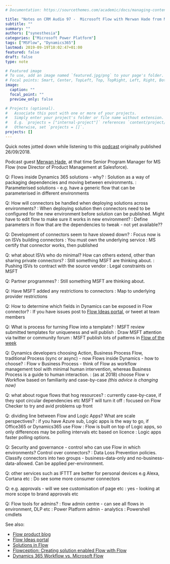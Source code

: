 ```yaml
---
# Documentation: https://sourcethemes.com/academic/docs/managing-content/

title: "Notes on CRM Audio 97 -  Microsoft Flow with Merwan Hade from Microsoft"
subtitle: ""
summary: ""
authors: ["synesthesia"]
categories: ["Microsoft Power Platform"]
tags: ["MSFlow", "Dynamics365"]
lastmod: 2019-09-19T10:02:47+01:00
featured: false
draft: false
type: note

# Featured image
# To use, add an image named `featured.jpg/png` to your page's folder.
# Focal points: Smart, Center, TopLeft, Top, TopRight, Left, Right, BottomLeft, Bottom, BottomRight.
image:
  caption: ""
  focal_point: ""
  preview_only: false

# Projects (optional).
#   Associate this post with one or more of your projects.
#   Simply enter your project's folder or file name without extension.
#   E.g. `projects = ["internal-project"]` references `content/project/deep-learning/index.md`.
#   Otherwise, set `projects = []`.
projects: []
---
```


Quick notes jotted down while listening to this [podcast](https://crm.audio/episode-97-microsoft-flow-with-merwan-hade-from-microsoft/) originally published 26/09/2018.

Podcast guest [Merwan Hade](https://www.linkedin.com/in/merwan-hade/), at that time Senior Program Manager for MS Flow (now Director of Product Management at Salesforce).

Q: Flows inside Dynamics 365 solutions - why?
: Solution as a way of packaging dependencies and moving between environments.
: Parameterised solutions - e.g. have a generic flow that can be parameterised in different environments


Q: How will connectors be handled when deploying solutions across environments?
: When deploying solution then connectors need to be configured for the new environment before solution can be published.  Might have to edit flow to make sure it works in new environment?
: Define parameters in flow that are the dependencies to tweak - not yet available??

Q: Development of connectors seem to have slowed down?
: Focus now is on ISVs building connectors
: You must own the underlying service
: MS certify that connector works, then published

Q: what about ISVs who do minimal? How can others extend, other than sharing private connectors?
: Still something MSFT are thinking about.
: Pushing ISVs to contract with the source vendor
: Legal constraints on MSFT

Q: Partner programmes?
: Still something MSFT are thinking about.

Q: Have MSFT added any restrictions to connectors
: Map to underlying provider restrictions

Q: How to determine which fields in Dynamics can be exposed in Flow connector?
: If you have issues post to [Flow Ideas portal](https://powerusers.microsoft.com/t5/Flow-Ideas/idb-p/FlowIdeas), or tweet at team members

Q: What is process for turning Flow into a template?
: MSFT review submitted templates for uniqueness and will publish
: Draw MSFT  attention via twitter or community forum 
: MSFT publish lots of patterns in [Flow of the week](https://flow.microsoft.com/en-us/blog/category/flow-of-the-week/)

Q: Dynamics developers  choosing Action, Business Process Flow, traditional Process (sync or async) - now Flows inside Dynamics - how to choose?
: Flow v Business Process - think of Flow as workflow management tool with minimal human intervention, whereas Business Process is a guide to human interaction.
: (as at 2018) choose Flow v Workflow based on familiarity and case-by-case _(this advice is changing now)_

Q: what about rogue flows that hog resources?
: currently case-by-case, if they spot circular dependencies etc MSFT will turn it off
: focused on Flow Checker to try and avid problems up front

Q: dividing line between Flow and Logic Apps? What are scale perspectives?
: if you have Azure sub, Logic apps is the way to go, if Office365 or Dynamics365 use Flow 
: Flow is built on top of Logic apps, so only differences may be polling intervals etc based on licence
: Logic apps faster polling options. 

Q: Security and governance - control who can use Flow in which environments? Control over connectors?
: Data Loss Prevention policies. Classify connectors into two groups - business-data-only and no-business-data-allowed. Can be applied per-environment.

Q: other services such as IFTTT are better for personal devices e.g Alexa, Cortana etc
: Do see some more consumer connectors

Q: e.g. approvals - will we see customisation of page etc
: yes - looking at more scope to brand approvals etc

Q: Flow tools for admins?
: flow admin centre - can see all flows in environment, DLP etc
: Power Platform admin - analytics
: Powershell cmdlets 

See also:

* [Flow product blog](https://flow.microsoft.com/en-us/blog/)
* [Flow Ideas portal](https://powerusers.microsoft.com/t5/Flow-Ideas/idb-p/FlowIdeas)
* [Solutions in Flow](https://flow.microsoft.com/en-us/blog/solutions-in-microsoft-flow/)
* [Flowception: Creating solution enabled Flow with Flow](https://dreamingincrm.com/2019/03/01/flowception-creating-solution-enabled-flow-with-flow/)
* [Dynamics 365 Workflow vs. Microsoft Flow](https://us.hitachi-solutions.com/blog/dynamics-365-workflow-vs-microsoft-flow/)
